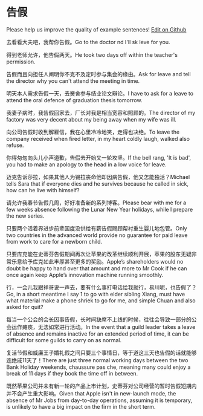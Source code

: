 # 告假

Please help us improve the quality of example sentences! [Edit on Github](https://github.com/jiyushe/jiyu-example-sentence-source/blob/main/chinese/gaojia.md)

<p><span class="chinese">去看看大夫吧，我帮你告假。</span><span class="english">Go to the doctor nd I'll sk leve for you.</span></p>

<p><span class="chinese">得到老师允许，他告假两天。</span><span class="english">He took two days off within the teacher's permission.</span></p>

<p><span class="chinese">告假而且向担任人阐明你不克不及定时参与集会的缘由。</span><span class="english">Ask for leave and tell the director why you can't attend the meeting in time.</span></p>

<p><span class="chinese">明天本人需求告假一天，去黉舍参与结业论文辩论。</span><span class="english">I have to ask for a leave to attend the oral defence of graduation thesis tomorrow.</span></p>

<p><span class="chinese">我妻子病时，我告假回家去，厂长对我是相当宽容和照顾的。</span><span class="english">The director of my factory was very decent about my being away when my wife was ill.</span></p>

<p><span class="chinese">向公司告假时收到解雇信，我在心里冷冷地笑，走得也决绝。</span><span class="english">To leave the company received when fired letter, in my heart coldly laugh, walked also refuse.</span></p>

<p><span class="chinese">你得匆匆向头儿小声道歉，告假去开始又一轮攻坚。</span><span class="english">If the bell rang, 'It is bad', you had to make an apology to the head in a low voice for leave.</span></p>

<p><span class="chinese">迈克告诉莎拉，如果其他人为锡拉丧命他却因病告假，他又怎能独活？</span><span class="english">Michael tells Sara that if everyone dies and he survives because he called in sick, how can he live with himself?</span></p>

<p><span class="chinese">请允许我春节告假几周，好好准备新的系列博客。</span><span class="english">Please bear with me for a few weeks absence following the Lunar New Year holidays, while I prepare the new series.</span></p>

<p><span class="chinese">只要两个活着界进步前辈国度没供给有薪告假赐顾帮衬重生婴儿地包管。</span><span class="english">Only two countries in the advanced world provide no guarantee for paid leave from work to care for a newborn child.</span></p>

<p><span class="chinese">只要库克能在史蒂芬告假期间再次让苹果的改革继续顺利开展，苹果的股东无疑非常乐意给予库克如此丰厚甚至更多的奖励。</span><span class="english">Apple’s shareholders would no doubt be happy to hand over that amount and more to Mr Cook if he can once again keep Apple’s innovation machine running smoothly.</span></p>

<p><span class="chinese">行，一会儿我跟祥哥说一声去，要有什么事打电话给我就行，易川呢，也告假了？</span><span class="english">Go, in a short meantime I say 1 to go with elder sibling Xiang, must have what material make a phone shriek to go for me, and simple Chuan and also asked for quit?</span></p>

<p><span class="chinese">每当一个公会的会长因事告假，长时间缺席不上线的时候，往往会导致一部分的公会运作瘫痪，无法如常进行活动。</span><span class="english">In the event that a guild leader takes a leave of absence and remains inactive for an extended period of time, it can be difficult for some guilds to carry on as normal.</span></p>

<p><span class="chinese">复活节假和威廉王子婚礼假之间只要三个事情日，等于道这三天也告假的话就能够连绝戚11天了！</span><span class="english">There are just three normal working days between the two Bank Holiday weekends, chaussure pas che, meaning many could enjoy a break of 11 days if they book the time off in between.</span></p>

<p><span class="chinese">既然苹果公司并未有新一轮的产品上市计划，史蒂芬对公司经营的暂时告假短期内并不会产生重大影响。</span><span class="english">Given that Apple isn't in new-launch mode, the absence of Mr Jobs from day-to-day operations, assuming it is temporary, is unlikely to have a big impact on the firm in the short term.</span></p>

